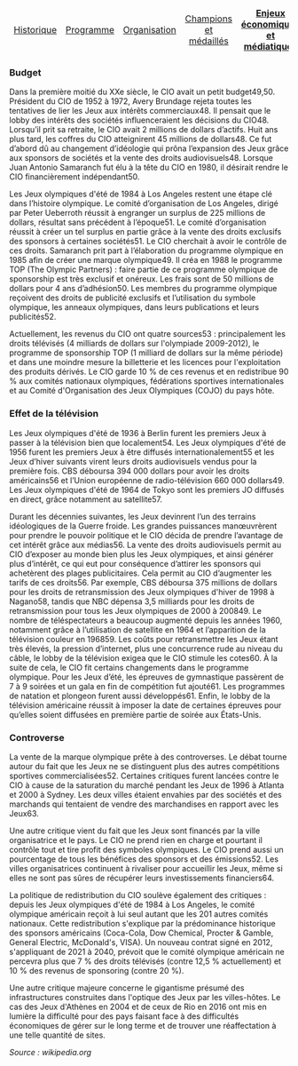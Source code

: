 <table>
    <thead>
        <tr>
            <td align="center"><a href="Historique">Historique</a></td>
            <td align="center"><a href="Programme">Programme</a></td>
            <td align="center"><a href="Organisation">Organisation</a></td>
            <td align="center"><a href="Champions">Champions et médaillés</a></td>
            <td align="center"><a href="Enjeux"><b>Enjeux économiques et médiatiques</b></a></td>
            <td align="center"><a href="Politique">Olympisme et politique</a></td>
        </tr>
    </thead>
</table>

### Budget

Dans la première moitié du XXe siècle, le CIO avait un petit budget49,50. Président du CIO de 1952 à 1972, Avery Brundage rejeta toutes les tentatives de lier les Jeux aux intérêts commerciaux48. Il pensait que le lobby des intérêts des sociétés influenceraient les décisions du CIO48. Lorsqu’il prit sa retraite, le CIO avait 2 millions de dollars d’actifs. Huit ans plus tard, les coffres du CIO atteignirent 45 millions de dollars48. Ce fut d’abord dû au changement d’idéologie qui prôna l’expansion des Jeux grâce aux sponsors de sociétés et la vente des droits audiovisuels48. Lorsque Juan Antonio Samaranch fut élu à la tête du CIO en 1980, il désirait rendre le CIO financièrement indépendant50.

Les Jeux olympiques d'été de 1984 à Los Angeles restent une étape clé dans l’histoire olympique. Le comité d’organisation de Los Angeles, dirigé par Peter Ueberroth réussit à engranger un surplus de 225 millions de dollars, résultat sans précédent à l’époque51. Le comité d’organisation réussit à créer un tel surplus en partie grâce à la vente des droits exclusifs des sponsors à certaines sociétés51. Le CIO cherchait à avoir le contrôle de ces droits. Samaranch prit part à l’élaboration du programme olympique en 1985 afin de créer une marque olympique49. Il créa en 1988 le programme TOP (The Olympic Partners) : faire partie de ce programme olympique de sponsorship est très exclusif et onéreux. Les frais sont de 50 millions de dollars pour 4 ans d’adhésion50. Les membres du programme olympique reçoivent des droits de publicité exclusifs et l’utilisation du symbole olympique, les anneaux olympiques, dans leurs publications et leurs publicités52.

Actuellement, les revenus du CIO ont quatre sources53 : principalement les droits télévisés (4 milliards de dollars sur l'olympiade 2009-2012), le programme de sponsorship TOP (1 milliard de dollars sur la même période) et dans une moindre mesure la billetterie et les licences pour l'exploitation des produits dérivés. Le CIO garde 10 % de ces revenus et en redistribue 90 % aux comités nationaux olympiques, fédérations sportives internationales et au Comité d'Organisation des Jeux Olympiques (COJO) du pays hôte.



### Effet de la télévision

Les Jeux olympiques d'été de 1936 à Berlin furent les premiers Jeux à passer à la télévision bien que localement54. Les Jeux olympiques d'été de 1956 furent les premiers Jeux à être diffusés internationalement55 et les Jeux d’hiver suivants virent leurs droits audiovisuels vendus pour la première fois. CBS déboursa 394 000 dollars pour avoir les droits américains56 et l’Union européenne de radio-télévision 660 000 dollars49. Les Jeux olympiques d'été de 1964 de Tokyo sont les premiers JO diffusés en direct, grâce notamment au satellite57.

Durant les décennies suivantes, les Jeux devinrent l’un des terrains idéologiques de la Guerre froide. Les grandes puissances manœuvrèrent pour prendre le pouvoir politique et le CIO décida de prendre l’avantage de cet intérêt grâce aux médias56. La vente des droits audiovisuels permit au CIO d’exposer au monde bien plus les Jeux olympiques, et ainsi générer plus d’intérêt, ce qui eut pour conséquence d’attirer les sponsors qui achetèrent des plages publicitaires. Cela permit au CIO d’augmenter les tarifs de ces droits56. Par exemple, CBS déboursa 375 millions de dollars pour les droits de retransmission des Jeux olympiques d'hiver de 1998 à Nagano58, tandis que NBC dépensa 3,5 milliards pour les droits de retransmission pour tous les Jeux olympiques de 2000 à 200849. Le nombre de téléspectateurs a beaucoup augmenté depuis les années 1960, notamment grâce à l’utilisation de satellite en 1964 et l’apparition de la télévision couleur en 196859. Les coûts pour retransmettre les Jeux étant très élevés, la pression d’internet, plus une concurrence rude au niveau du câble, le lobby de la télévision exigea que le CIO stimule les cotes60. À la suite de cela, le CIO fit certains changements dans le programme olympique. Pour les Jeux d’été, les épreuves de gymnastique passèrent de 7 à 9 soirées et un gala en fin de compétition fut ajouté61. Les programmes de natation et plongeon furent aussi développés61. Enfin, le lobby de la télévision américaine réussit à imposer la date de certaines épreuves pour qu’elles soient diffusées en première partie de soirée aux États-Unis.



### Controverse

La vente de la marque olympique prête à des controverses. Le débat tourne autour du fait que les Jeux ne se distinguent plus des autres compétitions sportives commercialisées52. Certaines critiques furent lancées contre le CIO à cause de la saturation du marché pendant les Jeux de 1996 à Atlanta et 2000 à Sydney. Les deux villes étaient envahies par des sociétés et des marchands qui tentaient de vendre des marchandises en rapport avec les Jeux63.

Une autre critique vient du fait que les Jeux sont financés par la ville organisatrice et le pays. Le CIO ne prend rien en charge et pourtant il contrôle tout et tire profit des symboles olympiques. Le CIO prend aussi un pourcentage de tous les bénéfices des sponsors et des émissions52. Les villes organisatrices continuent à rivaliser pour accueillir les Jeux, même si elles ne sont pas sûres de récupérer leurs investissements financiers64.

La politique de redistribution du CIO soulève également des critiques : depuis les Jeux olympiques d'été de 1984 à Los Angeles, le comité olympique américain reçoit à lui seul autant que les 201 autres comités nationaux. Cette redistribution s'explique par la prédominance historique des sponsors américains (Coca-Cola, Dow Chemical, Procter & Gamble, General Electric, McDonald's, VISA). Un nouveau contrat signé en 2012, s'appliquant de 2021 à 2040, prévoit que le comité olympique américain ne percevra plus que 7 % des droits télévisés (contre 12,5 % actuellement) et 10 % des revenus de sponsoring (contre 20 %).

Une autre critique majeure concerne le gigantisme présumé des infrastructures construites dans l'optique des Jeux par les villes-hôtes. Le cas des Jeux d'Athènes en 2004 et de ceux de Rio en 2016 ont mis en lumière la difficulté pour des pays faisant face à des difficultés économiques de gérer sur le long terme et de trouver une réaffectation à une telle quantité de sites.

_Source : wikipedia.org_
